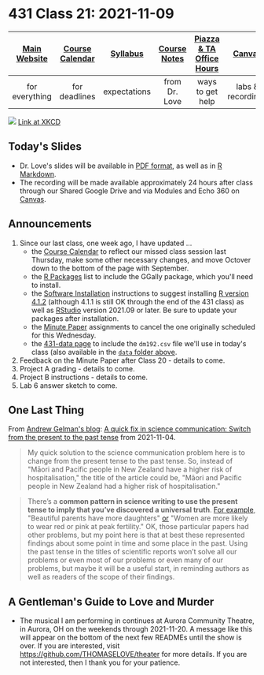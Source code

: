 # 431 Class 21: 2021-11-09

[Main Website](https://thomaselove.github.io/431/) | [Course Calendar](https://thomaselove.github.io/431/calendar.html) | [Syllabus](https://thomaselove.github.io/431-2021-syllabus/) | [Course Notes](https://thomaselove.github.io/431-notes/) | [Piazza & TA Office Hours](https://thomaselove.github.io/431/contact.html) | [Canvas](https://canvas.case.edu) | [Data and Code](https://github.com/THOMASELOVE/431-data)
:-----------: | :--------------: | :----------: | :---------: | :-------------: | :-----------: | :------------:
for everything | for deadlines | expectations | from Dr. Love | ways to get help | labs & recordings | for downloads

![](https://imgs.xkcd.com/comics/slope_hypothesis_testing.png) [Link at XKCD](https://xkcd.com/2533) 

## Today's Slides

- Dr. Love's slides will be available in [PDF format](https://github.com/THOMASELOVE/431-2021/blob/main/classes/class21/431-class21-slides.pdf), as well as in [R Markdown](https://github.com/THOMASELOVE/431-2021/blob/main/classes/class21/431-class21-slides.Rmd). 
- The recording will be made available approximately 24 hours after class through our Shared Google Drive and via Modules and Echo 360 on [Canvas](https://canvas.case.edu).

## Announcements

1. Since our last class, one week ago, I have updated ...
    - the [Course Calendar](https://thomaselove.github.io/431/calendar.html) to reflect our missed class session last Thursday, make some other necessary changes, and move Octover down to the bottom of the page with September.
    - the [R Packages](https://thomaselove.github.io/431/r_packages.html) list to include the GGally package, which you'll need to install.
    - the [Software Installation](https://thomaselove.github.io/431/software_install.html) instructions to suggest installing [R version 4.1.2](http://cran.case.edu/) (although 4.1.1 is still OK through the end of the 431 class) as well as [RStudio](https://www.rstudio.com/products/rstudio/download/#download) version 2021.09 or later. Be sure to update your packages after installation.
    - the [Minute Paper](https://github.com/THOMASELOVE/431-2021/tree/main/minutepapers) assignments to cancel the one originally scheduled for this Wednesday. 
    - the [431-data page](https://github.com/THOMASELOVE/431-data) to include the `dm192.csv` file we'll use in today's class (also available in the [`data` folder above](https://github.com/THOMASELOVE/431-2021/tree/main/classes/class21/data).
2. Feedback on the Minute Paper after Class 20 - details to come.
3. Project A grading - details to come.
4. Project B instructions - details to come.
5. Lab 6 answer sketch to come.
 
## One Last Thing

From [Andrew Gelman's blog](https://statmodeling.stat.columbia.edu/): [A quick fix in science communication: Switch from the present to the past tense](https://statmodeling.stat.columbia.edu/2021/11/04/a-quick-fix-in-science-communication-switch-from-the-present-to-the-past-tense-heres-an-example-from-new-zealand/) from 2021-11-04.

> My quick solution to the science communication problem here is to change from the present tense to the past tense. So, instead of "Māori and Pacific people in New Zealand have a higher risk of hospitalisation," the title of the article could be, "Māori and Pacific people in New Zealand had a higher risk of hospitalisation."

> There’s a **common pattern in science writing to use the present tense to imply that you’ve discovered a universal truth**. [For example](https://statmodeling.stat.columbia.edu/2006/08/30/more_on_girl_an/), "Beautiful parents have more daughters" [or](https://slate.com/technology/2013/07/statistics-and-psychology-multiple-comparisons-give-spurious-results.html) "Women are more likely to wear red or pink at peak fertility." OK, those particular papers had other problems, but my point here is that at best these represented findings about some point in time and some place in the past. Using the past tense in the titles of scientific reports won’t solve all our problems or even most of our problems or even many of our problems, but maybe it will be a useful start, in reminding authors as well as readers of the scope of their findings.

## A Gentleman's Guide to Love and Murder

- The musical I am performing in continues at Aurora Community Theatre, in Aurora, OH on the weekends through 2021-11-20. A message like this will appear on the bottom of the next few READMEs until the show is over. If you are interested, visit https://github.com/THOMASELOVE/theater for more details. If you are not interested, then I thank you for your patience. 
